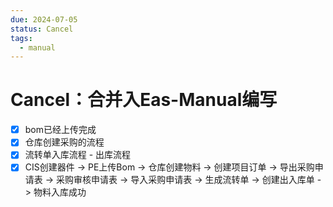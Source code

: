 ```yaml
---
due: 2024-07-05
status: Cancel
tags:
  - manual
---
```


# Cancel：合并入Eas-Manual编写
- [x] bom已经上传完成
- [x] 仓库创建采购的流程
- [x] 流转单入库流程 - 出库流程
- [x] CIS创建器件 -> PE上传Bom -> 仓库创建物料 -> 创建项目订单 -> 导出采购申请表 -> 采购审核申请表 -> 导入采购申请表 -> 生成流转单 -> 创建出入库单 -> 物料入库成功
